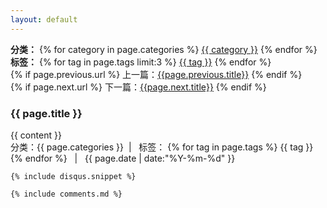 ```yaml
---
layout: default
---
```

<script type="text/javascript">
	$(function () {
		$('#nav1').addClass('active');
	});
</script>
<div class="page-top-nav clearfix">
	<div class="categoryList">
		<strong>分类：</strong>
		{% for category in page.categories %}
	        <a href="http://wendy369.github.io/categories/#{{ category }}" itemprop="url">{{ category }}</a> 
	    {% endfor %}<br />
	    <strong>标签：</strong>
	    {% for tag in page.tags limit:3 %}
	        <a href="http://wendy369.github.io/tags/#{{ tag }}" itemprop="url">{{ tag }}</a> 
	    {% endfor %}
	</div>
	<div class="page-paginator">
		<span title="{{page.previous.title}}">
		{% if page.previous.url %} 
			上一篇：<a href="{{page.previous.url}}">{{page.previous.title}}</a>
	    {% endif %}
		</span><br />
		<span title="{{page.next.title}}">
	        {% if page.next.url %} 
			下一篇：<a href="{{page.next.url}}">{{page.next.title}}</a>
	        {% endif %} 
		</span>
	</div>
</div>
<div class="container content">
	<h3 class="post-title">{{ page.title }}</h3>
	<div class="post-title-line"></div>
	<div class="post-content">
	{{ content }}
	</div>
	<div class="post-time-line">
		分类：<span class="post-time-line-categories">{{ page.categories }}</span>&nbsp;&nbsp;|&nbsp;&nbsp;
		标签：
		{% for tag in page.tags %}
			<span class="post-time-line-tag">{{ tag }}</span>
		{% endfor %}
		&nbsp;&nbsp;|&nbsp;&nbsp;
		<time datetime="{{ page.date | date:"%Y-%m-%d" }}">{{ page.date | date:"%Y-%m-%d" }}</time>
	</div>
	
	{% include disqus.snippet %}

	{% include comments.md %}
</div>